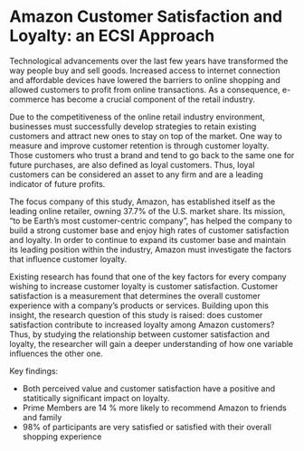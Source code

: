 # Amazon Customer Satisfaction and Loyalty: an ECSI Approach

  Technological advancements over the last few years have transformed the way people buy and sell goods. Increased access to internet connection and affordable devices have lowered the barriers to online shopping and allowed customers to profit from online transactions. As a consequence, e-commerce has become a crucial component of the retail industry.

  Due to the competitiveness of the online retail industry environment, businesses must successfully develop strategies to retain existing customers and attract new ones to stay on top of the market. One way to measure and improve customer retention is through customer loyalty. Those customers who trust a brand and tend to go back to the same one for future purchases, are also defined as loyal customers. Thus, loyal customers can be considered an asset to any firm and are a leading indicator of future profits.

  The focus company of this study, Amazon, has established itself as the leading online retailer, owning 37.7% of the U.S. market share. Its mission, “to be Earth’s most customer-centric company”, has helped the company to build a strong customer base and enjoy high rates of customer satisfaction and loyalty. In order to continue to expand its customer base and maintain its leading position within the industry, Amazon must investigate the factors that influence customer loyalty.

  Existing research has found that one of the key factors for every company wishing to increase customer loyalty is customer satisfaction. Customer satisfaction is a measurement that determines the overall customer experience with a company’s products or services. Building upon this insight, the research question of this study is raised: does customer satisfaction contribute to increased loyalty among Amazon customers? Thus, by studying the relationship between customer satisfaction and loyalty, the researcher will gain a deeper understanding of how one variable influences the other one.

Key findings:

- Both perceived value and customer satisfaction have a positive and statitically significant impact on loyalty.
-  Prime Members are 14 % more likely to recommend Amazon to friends and family
- 98% of participants are very satisfied or satisfied with their overall shopping experience






  
